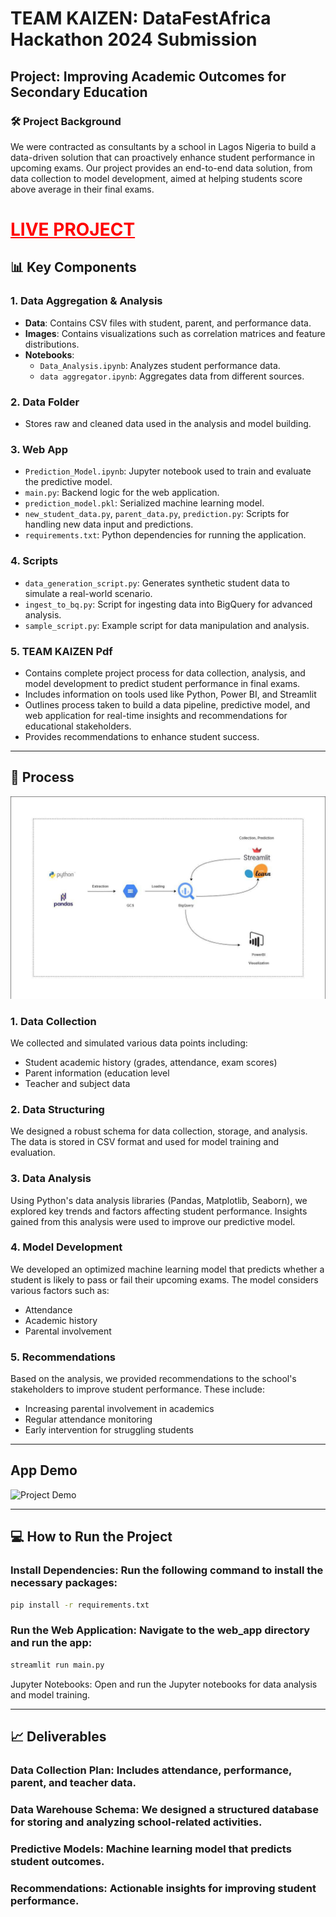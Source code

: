 # TEAM KAIZEN: DataFestAfrica Hackathon 2024 Submission

## Project: Improving Academic Outcomes for Secondary Education

### 🛠️ Project Background
We were contracted as consultants by a school in Lagos Nigeria to build a data-driven solution that can proactively enhance student performance in upcoming exams. Our project provides an end-to-end data solution, from data collection to model development, aimed at helping students score above average in their final exams.

# <a href="https://kaizen-school-app.streamlit.app/" style="color: red;" target="_blank">LIVE PROJECT</a> 

## 📊 Key Components

### 1. Data Aggregation & Analysis
- **Data**: Contains CSV files with student, parent, and performance data.
- **Images**: Contains visualizations such as correlation matrices and feature distributions.
- **Notebooks**:
  - `Data_Analysis.ipynb`: Analyzes student performance data.
  - `data aggregator.ipynb`: Aggregates data from different sources.

### 2. Data Folder
- Stores raw and cleaned data used in the analysis and model building.

### 3. Web App
- `Prediction_Model.ipynb`: Jupyter notebook used to train and evaluate the predictive model.
- `main.py`: Backend logic for the web application.
- `prediction_model.pkl`: Serialized machine learning model.
- `new_student_data.py`, `parent_data.py`, `prediction.py`: Scripts for handling new data input and predictions.
- `requirements.txt`: Python dependencies for running the application.

### 4. Scripts
- `data_generation_script.py`: Generates synthetic student data to simulate a real-world scenario.
- `ingest_to_bq.py`: Script for ingesting data into BigQuery for advanced analysis.
- `sample_script.py`: Example script for data manipulation and analysis.

### 5. TEAM KAIZEN Pdf
- Contains complete project process for data collection, analysis, and model development to predict student performance in final exams.
- Includes information on tools used like Python, Power BI, and Streamlit
- Outlines process taken to build a data pipeline, predictive model, and web application for real-time insights and recommendations for educational stakeholders.
- Provides recommendations to enhance student success.

---

## 👣 Process

![Architectural view of solution](Architectural_view_of_solution.jpg)

### 1. Data Collection
We collected and simulated various data points including:
- Student academic history (grades, attendance, exam scores)
- Parent information (education level
- Teacher and subject data

### 2. Data Structuring
We designed a robust schema for data collection, storage, and analysis. The data is stored in CSV format and used for model training and evaluation.

### 3. Data Analysis
Using Python's data analysis libraries (Pandas, Matplotlib, Seaborn), we explored key trends and factors affecting student performance. Insights gained from this analysis were used to improve our predictive model.

### 4. Model Development
We developed an optimized machine learning model that predicts whether a student is likely to pass or fail their upcoming exams. The model considers various factors such as:
- Attendance
- Academic history
- Parental involvement

### 5. Recommendations
Based on the analysis, we provided recommendations to the school's stakeholders to improve student performance. These include:
- Increasing parental involvement in academics
- Regular attendance monitoring
- Early intervention for struggling students

---
## App Demo

![Project Demo](kaizen_demo.gif)

---

## 💻 How to Run the Project
### Install Dependencies: Run the following command to install the necessary packages:
```bash
pip install -r requirements.txt
```

### Run the Web Application: Navigate to the web_app directory and run the app:
```bash
streamlit run main.py
```
Jupyter Notebooks: Open and run the Jupyter notebooks for data analysis and model training.

---

## 📈 Deliverables
### Data Collection Plan: Includes attendance, performance, parent, and teacher data.
### Data Warehouse Schema: We designed a structured database for storing and analyzing school-related activities.
### Predictive Models: Machine learning model that predicts student outcomes.
### Recommendations: Actionable insights for improving student performance.
